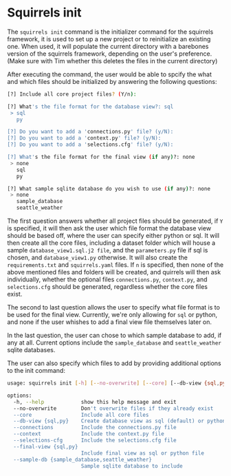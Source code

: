 # Squirrels init
The `squirrels init` command is the initializer command for the squirrels framework, it is used to set up a new project or to reinitialize an existing one. When used, it will populate the current directory with a barebones version of the squirrels framework, depending on the user's preference. (Make sure with Tim whether this deletes the files in the current directory)

After executing the command, the user would be able to spcify the what and which files should be initialized by answering the following questions:

```bash
[?] Include all core project files? (Y/n): 

[?] What's the file format for the database view?: sql
 > sql
   py

[?] Do you want to add a 'connections.py' file? (y/N): 
[?] Do you want to add a 'context.py' file? (y/N): 
[?] Do you want to add a 'selections.cfg' file? (y/N): 

[?] What's the file format for the final view (if any)?: none
 > none
   sql
   py

[?] What sample sqlite database do you wish to use (if any)?: none
 > none
   sample_database
   seattle_weather

```

The first question answers whether all project files should be generated, if `Y` is specified, it will then ask the user which file format the database view should be based off, where the user can specify either python or sql. It will then create all the core files, including a dataset folder which will house a sample `database_view1.sql.j2 file`, and the `parameters.py` file if sql is chosen, and `database_view1.py` otherwise. It will also create the `requirements.txt` and `squirrels.yaml` files. If `n` is specified, then none of the above mentioned files and folders will be created, and quirrels will then ask individually, whether the optional files `connections.py`, `context.py`, and `selections.cfg` should be generated, regardless whether the core files exist. 

The second to last question allows the user to specify what file format is to be used for the final view. Currently, we're only allowing for `sql` or python, and none if the user whishes to add a final view file themselves later on. 

In the last question, the user can chose to which sample database to add, if any at all. Current options include the `sample_database` and `seattle_weather` sqlite databases.

The user can also specify which files to add by providing additional options to the init command:

```bash
usage: squirrels init [-h] [--no-overwrite] [--core] [--db-view {sql,py}] [--connections] [--context] [--selections-cfg] [--final-view {sql,py}] [--sample-db {sample_database,seattle_weather}]

options:
  -h, --help            show this help message and exit
  --no-overwrite        Don't overwrite files if they already exist
  --core                Include all core files
  --db-view {sql,py}    Create database view as sql (default) or python file if "--core" is specified
  --connections         Include the connections.py file
  --context             Include the context.py file
  --selections-cfg      Include the selections.cfg file
  --final-view {sql,py}
                        Include final view as sql or python file
  --sample-db {sample_database,seattle_weather}
                        Sample sqlite database to include
```